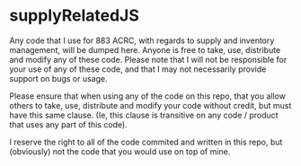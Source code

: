 # supplyRelatedJS

Any code that I use for 883 ACRC, with regards to supply and inventory management, will be dumped here. Anyone is free to take, use, distribute and modify any of these code. Please note that I will not be responsible for your use of any of these code, and that I may not necessarily provide support on bugs or usage.

Please ensure that when using any of the code on this repo, that you allow others to take, use, distribute and modify your code without credit, but must have this same clause. (Ie, this clause is transitive on any code / product that uses any part of this code).

I reserve the right to all of the code commited and written in this repo, but (obviously) not the code that you would use on top of mine.

